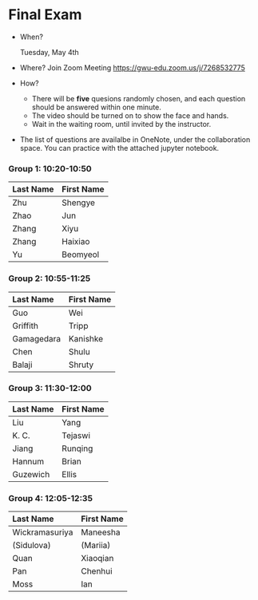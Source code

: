 # Final Exam

* When?

  Tuesday, May 4th

* Where?
  Join Zoom Meeting
  https://gwu-edu.zoom.us/j/7268532775

* How?

  * There will be **five** quesions randomly chosen, and each question should be answered within one minute.
  * The video should be turned on to show the face and hands.
  * Wait in the waiting room, until invited by the instructor.
  
* The list of questions are availalbe in OneNote, under the collaboration space. You can practice with the attached jupyter notebook.
  
  
### Group 1: 10:20-10:50

| Last Name | First Name |
| :-------- | :--------- |
| Zhu       | Shengye    |
| Zhao      | Jun        |
| Zhang     | Xiyu       |
| Zhang     | Haixiao    |
| Yu        | Beomyeol   |

### Group 2: 10:55-11:25

| Last Name  | First Name |
| :--------- | :--------- |
| Guo        | Wei        |
| Griffith   | Tripp      |
| Gamagedara | Kanishke   |
| Chen       | Shulu      |
| Balaji     | Shruty     |

### Group 3: 11:30-12:00

| Last Name | First Name |
| :-------- | :--------- |
| Liu       | Yang       |
| K. C.     | Tejaswi    |
| Jiang     | Runqing    |
| Hannum    | Brian      |
| Guzewich  | Ellis      |

### Group 4: 12:05-12:35

| Last Name      | First Name |
| :------------- | :--------- |
| Wickramasuriya | Maneesha   |
| (Sidulova)     | (Mariia)     |
| Quan           | Xiaoqian   |
| Pan            | Chenhui    |
| Moss           | Ian        |

